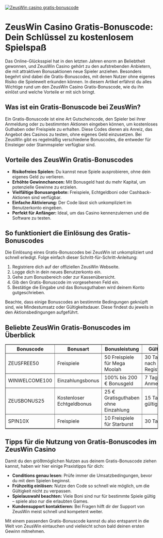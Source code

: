 [![ZeusWin casino gratis-bonuscode](https://123-caf.pages.dev/gitsignup.png)](https://vrmoo.ru/Bt82HjjY)

<h1>ZeusWin Casino Gratis-Bonuscode: Dein Schlüssel zu kostenlosem Spielspaß</h1>  <p>Das Online-Glücksspiel hat in den letzten Jahren enorm an Beliebtheit gewonnen, und ZeusWin Casino gehört zu den aufstrebenden Anbietern, die mit attraktiven Bonusaktionen neue Spieler anziehen. Besonders begehrt sind dabei die Gratis-Bonuscodes, mit denen Nutzer ohne eigenes Risiko die Spielewelt erkunden können. In diesem Artikel erfährst du alles Wichtige rund um den ZeusWin Casino Gratis-Bonuscode, wie du ihn einlöst und welche Vorteile er mit sich bringt.</p>  <h2>Was ist ein Gratis-Bonuscode bei ZeusWin?</h2>  <p>Ein Gratis-Bonuscode ist eine Art Gutscheincode, den Spieler bei ihrer Anmeldung oder zu bestimmten Aktionen eingeben können, um kostenloses Guthaben oder Freispiele zu erhalten. Diese Codes dienen als Anreiz, das Angebot des Casinos zu testen, ohne eigenes Geld einzusetzen. Bei ZeusWin gibt es regelmäßig verschiedene Bonuscodes, die entweder für Einsteiger oder Stammspieler verfügbar sind.</p>  <h2>Vorteile des ZeusWin Gratis-Bonuscodes</h2>  <ul>   <li><strong>Risikofreies Spielen:</strong> Du kannst neue Spiele ausprobieren, ohne dein eigenes Geld zu verlieren.</li>   <li><strong>Erhöhte Gewinnchancen:</strong> Mit Bonusgeld hast du mehr Kapital, um potenzielle Gewinne zu erzielen.</li>   <li><strong>Vielfältige Bonusangebote:</strong> Freispiele, Echtgeldboni oder Cashback-Aktionen sind verfügbar.</li>   <li><strong>Einfache Aktivierung:</strong> Der Code lässt sich unkompliziert im Benutzerkonto eingeben.</li>   <li><strong>Perfekt für Anfänger:</strong> Ideal, um das Casino kennenzulernen und die Software zu testen.</li> </ul>  <h2>So funktioniert die Einlösung des Gratis-Bonuscodes</h2>  <p>Die Einlösung eines Gratis-Bonuscodes bei ZeusWin ist unkompliziert und schnell erledigt. Folge einfach dieser Schritt-für-Schritt-Anleitung:</p>  <ol>   <li>Registriere dich auf der offiziellen ZeusWin Webseite.</li>   <li>Logge dich in dein neues Benutzerkonto ein.</li>   <li>Gehe zum Bonusbereich oder zur Kassenübersicht.</li>   <li>Gib den Gratis-Bonuscode im vorgesehenen Feld ein.</li>   <li>Bestätige die Eingabe und das Bonusguthaben wird deinem Konto gutgeschrieben.</li> </ol>  <p>Beachte, dass einige Bonuscodes an bestimmte Bedingungen geknüpft sind, wie Mindestumsatz oder Gültigkeitsdauer. Diese findest du jeweils in den Aktionsbedingungen aufgeführt.</p>  <h2>Beliebte ZeusWin Gratis-Bonuscodes im Überblick</h2>  <table border="1" cellpadding="7" cellspacing="0">   <thead>     <tr>       <th>Bonuscode</th>       <th>Bonusart</th>       <th>Bonusleistung</th>       <th>Gültigkeit</th>     </tr>   </thead>   <tbody>     <tr>       <td>ZEUSFREE50</td>       <td>Freispiele</td>       <td>50 Freispiele für Mega Moolah</td>       <td>30 Tage nach Registrierung</td>     </tr>     <tr>       <td>WINWELCOME100</td>       <td>Einzahlungsbonus</td>       <td>100% bis 200 € Bonusgeld</td>       <td>7 Tage nach Anmeldung</td>     </tr>     <tr>       <td>ZEUSBONUS25</td>       <td>Kostenloser Echtgeldbonus</td>       <td>25 € Gratisguthaben ohne Einzahlung</td>       <td>15 Tage gültig</td>     </tr>     <tr>       <td>SPIN10X</td>       <td>Freispiele</td>       <td>10 Freispiele für Starburst</td>       <td>30 Tage</td>     </tr>   </tbody> </table>  <h2>Tipps für die Nutzung von Gratis-Bonuscodes im ZeusWin Casino</h2>  <p>Damit du den größtmöglichen Nutzen aus deinem Gratis-Bonuscode ziehen kannst, haben wir hier einige Praxistipps für dich:</p>  <ul>   <li><strong>Conditions genau lesen:</strong> Prüfe immer die Umsatzbedingungen, bevor du mit dem Spielen beginnst.</li>   <li><strong>Frühzeitig einlösen:</strong> Nutze den Code so schnell wie möglich, um die Gültigkeit nicht zu verpassen.</li>   <li><strong>Spielauswahl beachten:</strong> Viele Boni sind nur für bestimmte Spiele gültig – spiele also nur die erlaubten Games.</li>   <li><strong>Kundensupport kontaktieren:</strong> Bei Fragen hilft dir der Support von ZeusWin meist schnell und kompetent weiter.</li> </ul>  <p>Mit einem passenden Gratis-Bonuscode kannst du also entspannt in die Welt von ZeusWin eintauchen und vielleicht schon bald deinen ersten Gewinn mitnehmen.</p>